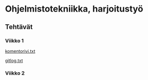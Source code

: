 # Ohjelmistotekniikka, harjoitustyö
## Tehtävät 
### Viikko 1 

[komentorivi.txt](https://github.com/suuranna/ot-harjoitustyo/blob/master/laskarit/viikko1/komentorivi.txt)

[gitlog.txt](https://github.com/suuranna/ot-harjoitustyo/blob/master/laskarit/viikko1/gitlog.txt)

### Viikko 2


